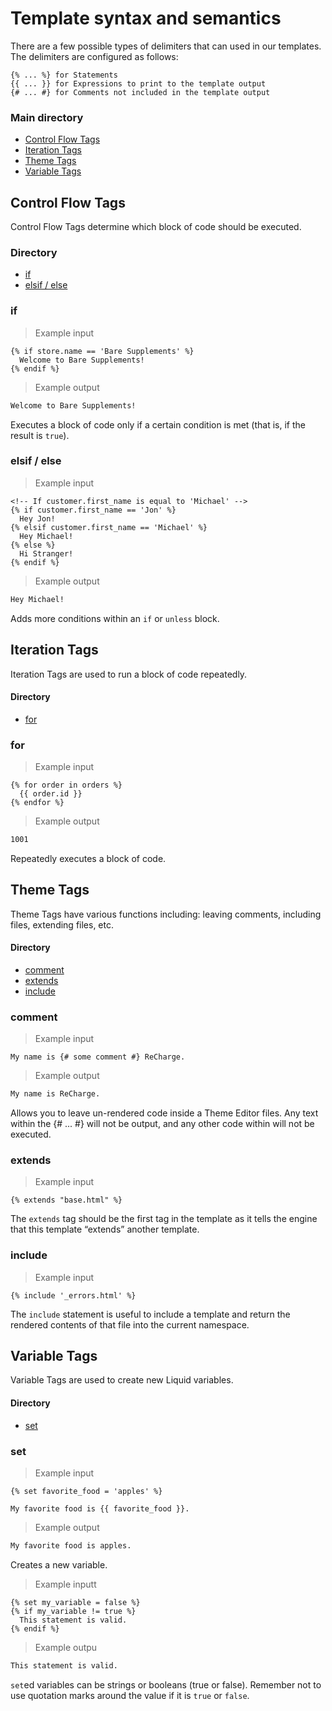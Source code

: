# Template syntax and semantics

There are a few possible types of delimiters that can used in our templates. The delimiters are configured as follows:

```liquid
{% ... %} for Statements
{{ ... }} for Expressions to print to the template output
{# ... #} for Comments not included in the template output
```

### Main directory

* [Control Flow Tags](#control-flow-tags)
* [Iteration Tags](#iteration-tags)
* [Theme Tags](#theme-tags)
* [Variable Tags](#variable-tags)

## Control Flow Tags

Control Flow Tags determine which block of code should be executed.

### Directory

* [if](#if)
* [elsif / else](#elsif--else)

### if 

> Example input

```liquid
{% if store.name == 'Bare Supplements' %}
  Welcome to Bare Supplements!
{% endif %}
```

> Example output

```html
Welcome to Bare Supplements!
```

Executes a block of code only if a certain condition is met (that is, if the result is `true`).

### elsif / else

> Example input

```liquid
<!-- If customer.first_name is equal to 'Michael' -->
{% if customer.first_name == 'Jon' %}
  Hey Jon!
{% elsif customer.first_name == 'Michael' %}
  Hey Michael!
{% else %}
  Hi Stranger!
{% endif %}
```

> Example output

```html
Hey Michael!
```

Adds more conditions within an `if` or `unless` block.

## Iteration Tags

Iteration Tags are used to run a block of code repeatedly.

#### Directory

* [for](#for)


### for

> Example input

```liquid
{% for order in orders %}
  {{ order.id }}
{% endfor %}
```

> Example output

```html
1001
```
Repeatedly executes a block of code.

## Theme Tags

Theme Tags have various functions including: leaving comments, including files, extending files, etc.

#### Directory

* [comment](#comment)
* [extends](#extends)
* [include](#include)


### comment

> Example input

```liquid
My name is {# some comment #} ReCharge.
```

> Example output

```html
My name is ReCharge.
```

Allows you to leave un-rendered code inside a Theme Editor files. Any text within the {# ... #} will not be output, and any other code within will not be executed.

### extends

> Example input

```liquid
{% extends "base.html" %}
```

The `extends` tag should be the first tag in the template as it tells the engine that this template “extends” another template.

### include

> Example input

```liquid
{% include '_errors.html' %}
```

The `include` statement is useful to include a template and return the rendered contents of that file into the current namespace.

## Variable Tags

Variable Tags are used to create new Liquid variables.

#### Directory

* [set](#set)


### set

> Example input

```liquid
{% set favorite_food = 'apples' %}

My favorite food is {{ favorite_food }}.
```

> Example output

```html
My favorite food is apples.
```

Creates a new variable. 

> Example inputt

```liquid
{% set my_variable = false %}
{% if my_variable != true %}
  This statement is valid.
{% endif %}
```

> Example outpu

```html
This statement is valid.
```

`set`ed variables can be strings or booleans (true or false). Remember not to use quotation marks around the value if it is `true` or `false`.
